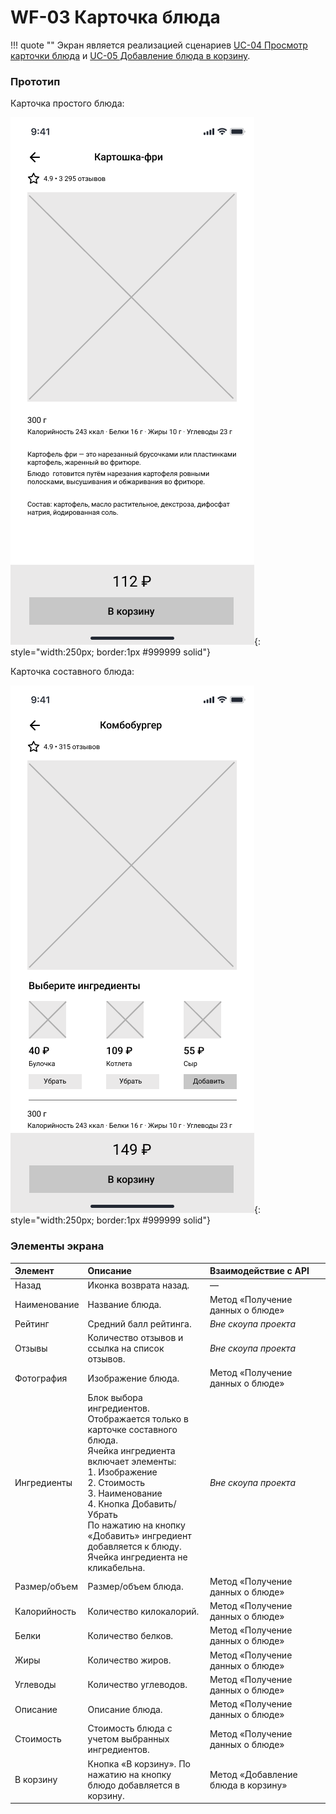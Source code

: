 # WF-03 Карточка блюда

!!! quote ""
    Экран является реализацией сценариев [UC-04 Просмотр карточки блюда](../requirements/uc04.md) и [UC-05 Добавление блюда в корзину](../requirements/uc05.md). 

### Прототип

Карточка простого блюда:

![](../img/screen03-1.png){: style="width:250px; border:1px #999999 solid"}

Карточка составного блюда:

![](../img/screen03-2.png){: style="width:250px; border:1px #999999 solid"}

### Элементы экрана

| **Элемент**  | **Описание**                                                                                                                                                                                                                                                                                                   | Взаимодействие&nbsp;с&nbsp;API     |
| :----------- | :------------------------------------------------------------------------------------------------------------------------------------------------------------------------------------------------------------------------------------------------------------------------------------------------------------- | :--------------------------------- |
| Назад        | Иконка возврата назад.                                                                                                                                                                                                                                                                                         | —                                  |
| Наименование | Название блюда.                                                                                                                                                                                                                                                                                                | Метод «Получение данных о блюде»   |
| Рейтинг      | Средний балл рейтинга.                                                                                                                                                                                                                                                                                         | *Вне скоупа проекта*               |
| Отзывы       | Количество отзывов и ссылка на список отзывов.                                                                                                                                                                                                                                                                 | *Вне скоупа проекта*               |
| Фотография   | Изображение блюда.                                                                                                                                                                                                                                                                                             | Метод «Получение данных о блюде»   |
| Ингредиенты  | Блок выбора ингредиентов. Отображается только в карточке составного блюда.<br>Ячейка ингредиента включает элементы:<br>1. Изображение<br>2. Стоимость<br>3. Наименование<br>4. Кнопка Добавить/Убрать<br>По нажатию на кнопку «Добавить» ингредиент добавляется к блюду.<br>Ячейка ингредиента не кликабельна. | *Вне скоупа проекта*               |
| Размер/объем | Размер/объем блюда.                                                                                                                                                                                                                                                                                            | Метод «Получение данных о блюде»   |
| Калорийность | Количество килокалорий.                                                                                                                                                                                                                                                                                        | Метод «Получение данных о блюде»   |
| Белки        | Количество белков.                                                                                                                                                                                                                                                                                             | Метод «Получение данных о блюде»   |
| Жиры         | Количество жиров.                                                                                                                                                                                                                                                                                              | Метод «Получение данных о блюде»   |
| Углеводы     | Количество углеводов.                                                                                                                                                                                                                                                                                          | Метод «Получение данных о блюде»   |
| Описание     | Описание блюда.                                                                                                                                                                                                                                                                                                | Метод «Получение данных о блюде»   |
| Стоимость    | Стоимость блюда с учетом выбранных ингредиентов.                                                                                                                                                                                                                                                               | Метод «Получение данных о блюде»   |
| В корзину    | Кнопка «В корзину». По нажатию на кнопку блюдо добавляется в корзину.                                                                                                                                                                                                                                          | Метод «Добавление блюда в корзину» |

